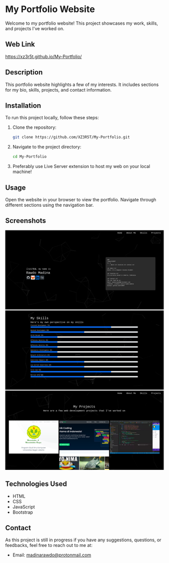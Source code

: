 # My Portfolio Website

Welcome to my portfolio website! This project showcases my work, skills, and projects I've worked on.

## Web Link

https://xz3r5t.github.io/My-Portfolio/

## Description

This portfolio website highlights a few of  my interests. It includes sections for my bio, skills, projects, and contact information.

## Installation

To run this project locally, follow these steps:

1. Clone the repository:
    ```sh
    git clone https://github.com/XZ3R5T/My-Portfolio.git
    ```
2. Navigate to the project directory:
    ```sh
    cd My-Portfolio
    ```
3. Preferably use Live Server extension to host my web on your local machine!

## Usage

Open the website in your browser to view the portfolio. Navigate through different sections using the navigation bar.

## Screenshots

![Homepage](assets/previews/home-page.png)
![Skills Section](assets/previews/home-skills-page.png)
![Projects Page](/assets/previews/projects-page.png)

## Technologies Used

- HTML
- CSS
- JavaScript
- Bootstrap 

## Contact

As this project is still in progress if you have any suggestions, questions, or feedbacks, feel free to reach out to me at:
- Email: madinarawdo@protonmail.com

